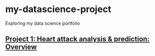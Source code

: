 # my-datascience-project
Exploring my data science portfolio

## [Project 1: Heart attack analysis & prediction: Overview](https://github.com/NaveenKumarMaurya/my-datascience-project/blob/main/Heart%20attack%20analysis%20%26%20Prediction.ipynb)
